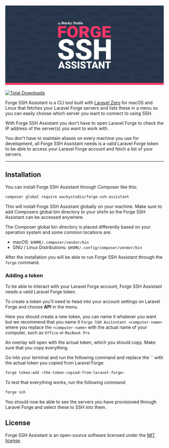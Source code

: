 ![Logo](logo.jpg)

[![Total Downloads](https://img.shields.io/packagist/dt/wackystudio/forge-ssh-assistant.svg?style=flat-square)](https://packagist.org/packages/wackystudio/forge-ssh-assistant)

Forge SSH Assistant is a CLI tool built with [Laravel Zero](https://laravel-zero.com) for macOS and Linux that fetches your Laravel Forge 
servers and lists these in a menu so you can easily choose which server you want to connect to using SSH.

With Forge SSH Assistant you don't have to open Laravel Forge to check the IP address of the server(s) you want to work with. 

You don't have to maintain aliases on every machine you use for development, all Forge SSH Assistant needs is a valid Laravel Forge token to be able to access your Laravel Forge account 
and fetch a list of your servers.

------

## Installation

You can install Forge SSH Assistant through Composer like this:

```bash
composer global require wackystudio/forge-ssh-assistant
```

This will install Forge SSH Assistant globally on your machine.
Make sure to add Composers global bin directory to your `$PATH` so the Forge SSH Assistant
can be accessed anywhere.

The Composer global bin directory is placed differently based on your operation system 
and some common locations are:
* macOS: `$HOME/.composer/vendor/bin`
* GNU / Linux Distributions: `$HOME/.config/composer/vendor/bin`

After the installation you will be able to run Forge SSH Assistant through the `forge` command.

### Adding a token
To be able to interact with your Laravel Forge account, Forge SSH Assistant needs a valid Laravel Forge token.

To create a token you'll need to head into your account settings on Laravel Forge and choose **API** in the menu.

Here you should create a new token, you can name it whatever you want but we recommend that you name it 
`Forge SSH Assisntant <computer-name>` where you replace the `<computer-name>` with the actual name of your computer, 
such as `Office` or `MacBook Pro`

An overlay will open with the actual token, which you should copy. Make sure that you copy everything.

Go into your terminal and run the following command and replace the ´<the-token-copied-from-laravel-forge>´ 
with the actual token you copied from Laravel Forge:
```bash
forge token:add <the-token-copied-from-laravel-forge>
```

To test that everything works, run the following command:
```bash
forge ssh
```
You should now be able to see the servers you have provisioned through Laravel Forge and select these to SSH into them.
## License

Forge SSH Assistant is an open-source software licensed 
under the [MIT license](https://raw.githubusercontent.com/WackyStudio/ForgeSSHAssistant/master/LICENSE.md).
